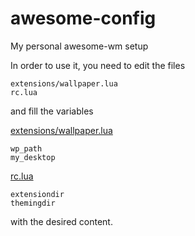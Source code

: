 # awesome-config
My personal awesome-wm setup

In order to use it, you need to edit the files

    extensions/wallpaper.lua
    rc.lua

and fill the variables

<u>extensions/wallpaper.lua</u>

    wp_path
    my_desktop

<u>rc.lua</u>

    extensiondir
    themingdir

with the desired content.
